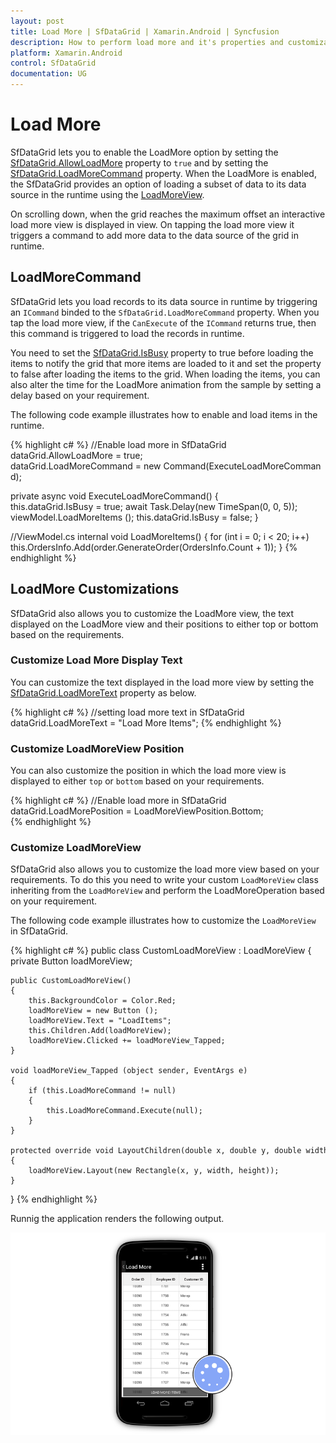 ```yaml
---
layout: post
title: Load More | SfDataGrid | Xamarin.Android | Syncfusion
description: How to perform load more and it's properties and customizations in a SfDataGrid.
platform: Xamarin.Android
control: SfDataGrid
documentation: UG
---
```

# Load More

SfDataGrid lets you to enable the LoadMore option by setting the [SfDataGrid.AllowLoadMore](http://help.syncfusion.com/cr/cref_files/xamarin/sfdatagrid/Syncfusion.SfDataGrid.XForms~Syncfusion.SfDataGrid.XForms.SfDataGrid~AllowLoadMore.html) property to `true` and by setting the [SfDataGrid.LoadMoreCommand](http://help.syncfusion.com/cr/cref_files/xamarin/sfdatagrid/Syncfusion.SfDataGrid.XForms~Syncfusion.SfDataGrid.XForms.SfDataGrid~LoadMoreCommand.html) property. When the LoadMore is enabled, the SfDataGrid provides an option of loading a subset of data to its data source in the runtime using the [LoadMoreView](http://help.syncfusion.com/cr/cref_files/xamarin/sfdatagrid/Syncfusion.SfDataGrid.XForms~Syncfusion.SfDataGrid.XForms.LoadMoreView.html). 

On scrolling down, when the grid reaches the maximum offset an interactive load more view is displayed in view. On tapping the load more view it triggers a command to add more data to the data source of the grid in runtime.


## LoadMoreCommand

SfDataGrid lets you load records to its data source in runtime by triggering an `ICommand` binded to the `SfDataGrid.LoadMoreCommand` property. When you tap the load more view, if the `CanExecute` of the `ICommand` returns true, then this command is triggered to load the records in runtime.
 
You need to set the [SfDataGrid.IsBusy](http://help.syncfusion.com/cr/cref_files/xamarin/sfdatagrid/Syncfusion.SfDataGrid.XForms~Syncfusion.SfDataGrid.XForms.SfDataGrid~IsBusy.html) property to true before loading the items to notify the grid that more items are loaded to it and set the property to false after loading the items to the grid. When loading the items, you can also alter the time for the LoadMore animation from the sample by setting a delay based on your requirement.

The following code example illustrates how to enable and load items in the runtime.

{% highlight c# %}
//Enable load more in SfDataGrid
dataGrid.AllowLoadMore = true;
dataGrid.LoadMoreCommand = new Command(ExecuteLoadMoreCommand);
 
private async void ExecuteLoadMoreCommand()
{
    this.dataGrid.IsBusy = true;
    await Task.Delay(new TimeSpan(0, 0, 5));
    viewModel.LoadMoreItems ();
    this.dataGrid.IsBusy = false;
} 

//ViewModel.cs
internal void LoadMoreItems()
{
    for (int i = 0; i < 20; i++)
    this.OrdersInfo.Add(order.GenerateOrder(OrdersInfo.Count + 1));
} 
{% endhighlight %}


## LoadMore Customizations

SfDataGrid also allows you to customize the LoadMore view, the text displayed on the LoadMore view and their positions to either top or bottom based on the requirements.

### Customize Load More Display Text

You can customize the text displayed in the load more view by setting the [SfDataGrid.LoadMoreText](http://help.syncfusion.com/cr/cref_files/xamarin/sfdatagrid/Syncfusion.SfDataGrid.XForms~Syncfusion.SfDataGrid.XForms.SfDataGrid~LoadMoreText.html) property as below.

{% highlight c# %}
//setting load more text in SfDataGrid
dataGrid.LoadMoreText = "Load More Items"; 
{% endhighlight %}

### Customize LoadMoreView Position

You can also customize the position in which the load more view is displayed to either `top` or `bottom` based on your requirements.
 
{% highlight c# %}
//Enable load more in SfDataGrid
dataGrid.LoadMorePosition = LoadMoreViewPosition.Bottom;  
{% endhighlight %}

### Customize LoadMoreView

SfDataGrid also allows you to customize the load more view based on your requirements. To do this you need to write your custom `LoadMoreView` class inheriting from the `LoadMoreView` and perform the LoadMoreOperation based on your requirement.

The following code example illustrates how to customize the `LoadMoreView` in SfDataGrid.
 
{% highlight c# %}
public class CustomLoadMoreView : LoadMoreView
{
    private Button loadMoreView;

    public CustomLoadMoreView()
    {
        this.BackgroundColor = Color.Red;
        loadMoreView = new Button ();
        loadMoreView.Text = "LoadItems";
        this.Children.Add(loadMoreView);
        loadMoreView.Clicked += loadMoreView_Tapped;
    }

    void loadMoreView_Tapped (object sender, EventArgs e)
    {
        if (this.LoadMoreCommand != null)
        {
            this.LoadMoreCommand.Execute(null);
        }
    }

    protected override void LayoutChildren(double x, double y, double width, double height)
    {
        loadMoreView.Layout(new Rectangle(x, y, width, height));
    }
}
{% endhighlight %}

Runnig the application renders the following output.

![](SfDataGrid_images/LoadMore.png)